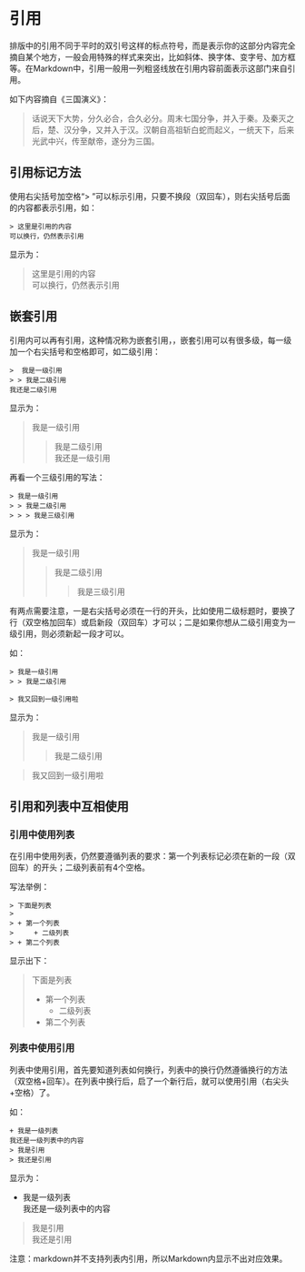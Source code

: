 # 引用
排版中的引用不同于平时的双引号这样的标点符号，而是表示你的这部分内容完全摘自某个地方，一般会用特殊的样式来突出，比如斜体、换字体、变字号、加方框等。在Markdown中，引用一般用一列粗竖线放在引用内容前面表示这部门来自引用。

如下内容摘自《三国演义》：

> 话说天下大势，分久必合，合久必分。周末七国分争，并入于秦。及秦灭之后，楚、汉分争，又并入于汉。汉朝自高祖斩白蛇而起义，一统天下，后来光武中兴，传至献帝，遂分为三国。  

## 引用标记方法
使用右尖括号加空格“\> ”可以标示引用，只要不换段（双回车），则右尖括号后面的内容都表示引用，如：

    > 这里是引用的内容  
    可以换行，仍然表示引用

显示为：

> 这里是引用的内容  
可以换行，仍然表示引用

## 嵌套引用
引用内可以再有引用，这种情况称为嵌套引用，，嵌套引用可以有很多级，每一级加一个右尖括号和空格即可，如二级引用：

    >  我是一级引用
    > > 我是二级引用  
    我还是二级引用
    
显示为：

>  我是一级引用
> > 我是二级引用  
我还是一级引用

再看一个三级引用的写法：

    > 我是一级引用  
    > > 我是二级引用  
    > > > 我是三级引用
    
显示为：

> 我是一级引用  
> > 我是二级引用  
> > > 我是三级引用

有两点需要注意，一是右尖括号必须在一行的开头，比如使用二级标题时，要换了行（双空格加回车）或启新段（双回车）才可以；二是如果你想从二级引用变为一级引用，则必须新起一段才可以。

如：

    > 我是一级引用  
    > > 我是二级引用
    
    > 我又回到一级引用啦

显示为：

> 我是一级引用  
> > 我是二级引用
    
> 我又回到一级引用啦

## 引用和列表中互相使用
### 引用中使用列表
在引用中使用列表，仍然要遵循列表的要求：第一个列表标记必须在新的一段（双回车）的开头；二级列表前有4个空格。

写法举例：

    > 下面是列表  
    > 
    > + 第一个列表  
    >     + 二级列表
    > + 第二个列表

显示出下：

> 下面是列表  
> 
> + 第一个列表  
>     + 二级列表
> + 第二个列表
 
### 列表中使用引用
列表中使用引用，首先要知道列表如何换行，列表中的换行仍然遵循换行的方法（双空格+回车）。在列表中换行后，启了一个新行后，就可以使用引用（右尖头+空格）了。

如：

    + 我是一级列表  
    我还是一级列表中的内容  
    > 我是引用
    > 我还是引用

显示为：

+ 我是一级列表  
我还是一级列表中的内容  
> 我是引用  
> 我还是引用

注意：markdown并不支持列表内引用，所以Markdown内显示不出对应效果。
